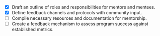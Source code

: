 - [x] Draft an outline of roles and responsibilities for mentors and mentees.
- [x] Define feedback channels and protocols with community input.
- [ ] Compile necessary resources and documentation for mentorship.
- [ ] Create a feedback mechanism to assess program success against established metrics.